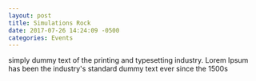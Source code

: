 ```yaml
---
layout: post
title: Simulations Rock
date: 2017-07-26 14:24:09 -0500
categories: Events
---
```

simply dummy text of the printing and typesetting industry. Lorem Ipsum has been the industry's standard dummy text ever since the 1500s
